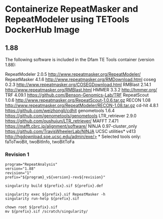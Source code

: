 # Containerize RepeatMasker and RepeatModeler using TETools DockerHub Image

## 1.88

The following software is included in the Dfam TE Tools container (version 1.88):

RepeatModeler	2.0.5	http://www.repeatmasker.org/RepeatModeler/
RepeatMasker	4.1.6	http://www.repeatmasker.org/RMDownload.html
coseg	0.2.3	http://www.repeatmasker.org/COSEGDownload.html
RMBlast	2.14.1	http://www.repeatmasker.org/RMBlast.html
HMMER	3.3.2	http://hmmer.org/
TRF	4.09.1	https://github.com/Benson-Genomics-Lab/TRF
RepeatScout	1.0.6	http://www.repeatmasker.org/RepeatScout-1.0.6.tar.gz
RECON	1.08	http://www.repeatmasker.org/RepeatModeler/RECON-1.08.tar.gz
cd-hit	4.8.1	https://github.com/weizhongli/cdhit
genometools	1.6.4	https://github.com/genometools/genometools
LTR_retriever	2.9.0	https://github.com/oushujun/LTR_retriever/
MAFFT	7.471	https://mafft.cbrc.jp/alignment/software/
NINJA	0.97-cluster_only	https://github.com/TravisWheelerLab/NINJA
UCSC utilities\*	v413	http://hgdownload.soe.ucsc.edu/admin/exe/>
\* Selected tools only: faToTwoBit, twoBitInfo, twoBitToFa

### Revision 1

```
program="RepeatAnalysis"
version="1.88"
revision="1"
prefix="${program}_v${version}-rev${revision}"

singularity build ${prefix}.sif ${prefix}.def

singularity exec ${prefix}.sif RepeatMasker -h
singularity run-help ${prefix}.sif

chown root ${prefix}.sif
mv ${prefix}.sif /scratch/singularity/
```



